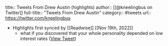 title:: Tweets From Drew Austin (highlights)
author:: [[@kneelingbus on Twitter]]
full-title:: "Tweets From Drew Austin"
category:: #tweets
url:: https://twitter.com/kneelingbus

- Highlights first synced by [[Readwise]] [[Nov 19th, 2022]]
	- what if you discovered that your whole personality depended on low interest rates ([View Tweet](https://twitter.com/kneelingbus/status/1537864690340175873))